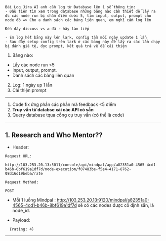 

```
Bài Log Jira AI anh cần log từ Database lên 1 số thông tin:
- Đầu tiên tìm xem trong database những bảng nào cần thiết để lấy ra đc các node run bị chấm điểm dưới 5, tìm input, output, prompt cho node đó => Cho a danh sách các bảng liên quan, em nghĩ cần log lên

Đến đây discuss vs a đã r hãy làm tiếp

- Em log hết bảng này lên lark, config tầm mỗi ngày update 1 lần 
- Sau đấy setup config trên lark ở các bảng này để lấy ra các lần chạy bị đánh giá tệ, đọc prompt, kết quả trả về để cải thiện
```


1. Bảng nào: 
- Lấy các node run <5 
- Input, output, prompt. 
- Danh sách các bảng liên quan 

2. Log: 1 ngày up 1 lần 
3. Cải thiện prompt




-----------------------
1. Code fix ứng phần các phần mà feedback <5 điểm 
2. **Truy vấn từ databse xài các API có sẵn** 
3. Query database tqua cổng cụ truy vấn (có thể là code)

---------------------
## 1.  Research and Who Mentor?? 
- Header: 
```
Request URL:

http://103.253.20.13:5011/console/api/mindpal/app/a82351a0-4565-4cd1-b46b-8bf619a1df7d/node-execution/f07483be-f5e4-4171-8762-08d16d19beba/rate

Request Method:

POST
```
- Mỗi 1 luồng Mindpal : http://103.253.20.13:9120/mindpal/a82351a0-4565-4cd1-b46b-8bf619a1df7d
sẽ có các nodes được cố định sẵn, là node_id. 

- Payload: 
```
  {rating: 4}
```

----------------------
